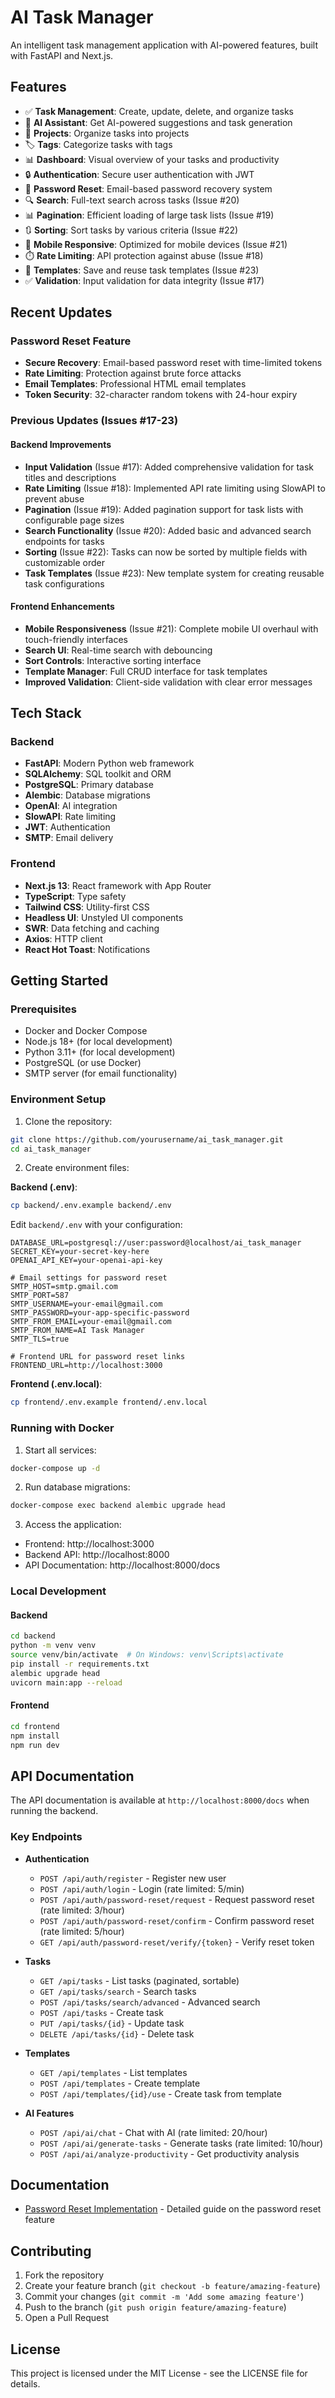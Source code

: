 # AI Task Manager

An intelligent task management application with AI-powered features, built with FastAPI and Next.js.

## Features

- ✅ **Task Management**: Create, update, delete, and organize tasks
- 🤖 **AI Assistant**: Get AI-powered suggestions and task generation
- 📁 **Projects**: Organize tasks into projects
- 🏷️ **Tags**: Categorize tasks with tags
- 📊 **Dashboard**: Visual overview of your tasks and productivity
- 🔒 **Authentication**: Secure user authentication with JWT
- 🔑 **Password Reset**: Email-based password recovery system
- 🔍 **Search**: Full-text search across tasks (Issue #20)
- 📊 **Pagination**: Efficient loading of large task lists (Issue #19)
- 🔃 **Sorting**: Sort tasks by various criteria (Issue #22)
- 📱 **Mobile Responsive**: Optimized for mobile devices (Issue #21)
- ⏱️ **Rate Limiting**: API protection against abuse (Issue #18)
- 📝 **Templates**: Save and reuse task templates (Issue #23)
- ✅ **Validation**: Input validation for data integrity (Issue #17)

## Recent Updates

### Password Reset Feature
- **Secure Recovery**: Email-based password reset with time-limited tokens
- **Rate Limiting**: Protection against brute force attacks
- **Email Templates**: Professional HTML email templates
- **Token Security**: 32-character random tokens with 24-hour expiry

### Previous Updates (Issues #17-23)

#### Backend Improvements
- **Input Validation** (Issue #17): Added comprehensive validation for task titles and descriptions
- **Rate Limiting** (Issue #18): Implemented API rate limiting using SlowAPI to prevent abuse
- **Pagination** (Issue #19): Added pagination support for task lists with configurable page sizes
- **Search Functionality** (Issue #20): Added basic and advanced search endpoints for tasks
- **Sorting** (Issue #22): Tasks can now be sorted by multiple fields with customizable order
- **Task Templates** (Issue #23): New template system for creating reusable task configurations

#### Frontend Enhancements
- **Mobile Responsiveness** (Issue #21): Complete mobile UI overhaul with touch-friendly interfaces
- **Search UI**: Real-time search with debouncing
- **Sort Controls**: Interactive sorting interface
- **Template Manager**: Full CRUD interface for task templates
- **Improved Validation**: Client-side validation with clear error messages

## Tech Stack

### Backend
- **FastAPI**: Modern Python web framework
- **SQLAlchemy**: SQL toolkit and ORM
- **PostgreSQL**: Primary database
- **Alembic**: Database migrations
- **OpenAI**: AI integration
- **SlowAPI**: Rate limiting
- **JWT**: Authentication
- **SMTP**: Email delivery

### Frontend
- **Next.js 13**: React framework with App Router
- **TypeScript**: Type safety
- **Tailwind CSS**: Utility-first CSS
- **Headless UI**: Unstyled UI components
- **SWR**: Data fetching and caching
- **Axios**: HTTP client
- **React Hot Toast**: Notifications

## Getting Started

### Prerequisites
- Docker and Docker Compose
- Node.js 18+ (for local development)
- Python 3.11+ (for local development)
- PostgreSQL (or use Docker)
- SMTP server (for email functionality)

### Environment Setup

1. Clone the repository:
```bash
git clone https://github.com/yourusername/ai_task_manager.git
cd ai_task_manager
```

2. Create environment files:

**Backend (.env)**:
```bash
cp backend/.env.example backend/.env
```

Edit `backend/.env` with your configuration:
```env
DATABASE_URL=postgresql://user:password@localhost/ai_task_manager
SECRET_KEY=your-secret-key-here
OPENAI_API_KEY=your-openai-api-key

# Email settings for password reset
SMTP_HOST=smtp.gmail.com
SMTP_PORT=587
SMTP_USERNAME=your-email@gmail.com
SMTP_PASSWORD=your-app-specific-password
SMTP_FROM_EMAIL=your-email@gmail.com
SMTP_FROM_NAME=AI Task Manager
SMTP_TLS=true

# Frontend URL for password reset links
FRONTEND_URL=http://localhost:3000
```

**Frontend (.env.local)**:
```bash
cp frontend/.env.example frontend/.env.local
```

### Running with Docker

1. Start all services:
```bash
docker-compose up -d
```

2. Run database migrations:
```bash
docker-compose exec backend alembic upgrade head
```

3. Access the application:
- Frontend: http://localhost:3000
- Backend API: http://localhost:8000
- API Documentation: http://localhost:8000/docs

### Local Development

#### Backend
```bash
cd backend
python -m venv venv
source venv/bin/activate  # On Windows: venv\Scripts\activate
pip install -r requirements.txt
alembic upgrade head
uvicorn main:app --reload
```

#### Frontend
```bash
cd frontend
npm install
npm run dev
```

## API Documentation

The API documentation is available at `http://localhost:8000/docs` when running the backend.

### Key Endpoints

- **Authentication**
  - `POST /api/auth/register` - Register new user
  - `POST /api/auth/login` - Login (rate limited: 5/min)
  - `POST /api/auth/password-reset/request` - Request password reset (rate limited: 3/hour)
  - `POST /api/auth/password-reset/confirm` - Confirm password reset (rate limited: 5/hour)
  - `GET /api/auth/password-reset/verify/{token}` - Verify reset token
  
- **Tasks**
  - `GET /api/tasks` - List tasks (paginated, sortable)
  - `GET /api/tasks/search` - Search tasks
  - `POST /api/tasks/search/advanced` - Advanced search
  - `POST /api/tasks` - Create task
  - `PUT /api/tasks/{id}` - Update task
  - `DELETE /api/tasks/{id}` - Delete task
  
- **Templates**
  - `GET /api/templates` - List templates
  - `POST /api/templates` - Create template
  - `POST /api/templates/{id}/use` - Create task from template
  
- **AI Features**
  - `POST /api/ai/chat` - Chat with AI (rate limited: 20/hour)
  - `POST /api/ai/generate-tasks` - Generate tasks (rate limited: 10/hour)
  - `POST /api/ai/analyze-productivity` - Get productivity analysis

## Documentation

- [Password Reset Implementation](docs/password-reset.md) - Detailed guide on the password reset feature

## Contributing

1. Fork the repository
2. Create your feature branch (`git checkout -b feature/amazing-feature`)
3. Commit your changes (`git commit -m 'Add some amazing feature'`)
4. Push to the branch (`git push origin feature/amazing-feature`)
5. Open a Pull Request

## License

This project is licensed under the MIT License - see the LICENSE file for details.
